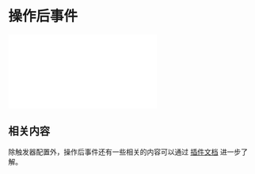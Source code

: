 # 操作后事件

<PluginInfo name="workflow-action-trigger" link="/handbook/workflow/plugins/action-trigger"></PluginInfo>

<embed src="../plugins/action-trigger/trigger.md#L3-L999"></embed>

## 相关内容

除触发器配置外，操作后事件还有一些相关的内容可以通过 [插件文档](../plugins/action-trigger/index.md) 进一步了解。
